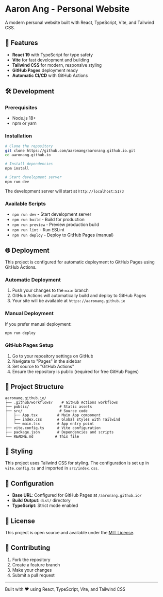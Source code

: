 # Aaron Ang - Personal Website

A modern personal website built with React, TypeScript, Vite, and Tailwind CSS.

## 🚀 Features

- **React 19** with TypeScript for type safety
- **Vite** for fast development and building
- **Tailwind CSS** for modern, responsive styling
- **GitHub Pages** deployment ready
- **Automatic CI/CD** with GitHub Actions

## 🛠️ Development

### Prerequisites

- Node.js 18+ 
- npm or yarn

### Installation

```bash
# Clone the repository
git clone https://github.com/aaronang/aaronang.github.io.git
cd aaronang.github.io

# Install dependencies
npm install

# Start development server
npm run dev
```

The development server will start at `http://localhost:5173`

### Available Scripts

- `npm run dev` - Start development server
- `npm run build` - Build for production
- `npm run preview` - Preview production build
- `npm run lint` - Run ESLint
- `npm run deploy` - Deploy to GitHub Pages (manual)

## 🌐 Deployment

This project is configured for automatic deployment to GitHub Pages using GitHub Actions.

### Automatic Deployment

1. Push your changes to the `main` branch
2. GitHub Actions will automatically build and deploy to GitHub Pages
3. Your site will be available at `https://aaronang.github.io`

### Manual Deployment

If you prefer manual deployment:

```bash
npm run deploy
```

### GitHub Pages Setup

1. Go to your repository settings on GitHub
2. Navigate to "Pages" in the sidebar
3. Set source to "GitHub Actions"
4. Ensure the repository is public (required for free GitHub Pages)

## 📁 Project Structure

```
aaronang.github.io/
├── .github/workflows/    # GitHub Actions workflows
├── public/              # Static assets
├── src/                 # Source code
│   ├── App.tsx         # Main App component
│   ├── index.css       # Global styles with Tailwind
│   └── main.tsx        # App entry point
├── vite.config.ts      # Vite configuration
├── package.json        # Dependencies and scripts
└── README.md          # This file
```

## 🎨 Styling

This project uses Tailwind CSS for styling. The configuration is set up in `vite.config.ts` and imported in `src/index.css`.

## 🔧 Configuration

- **Base URL**: Configured for GitHub Pages at `/aaronang.github.io/`
- **Build Output**: `dist/` directory
- **TypeScript**: Strict mode enabled

## 📝 License

This project is open source and available under the [MIT License](LICENSE).

## 🤝 Contributing

1. Fork the repository
2. Create a feature branch
3. Make your changes
4. Submit a pull request

---

Built with ❤️ using React, TypeScript, Vite, and Tailwind CSS
